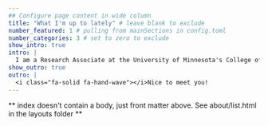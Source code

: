 ```yaml
---
## Configure page content in wide column
title: "What I'm up to lately" # leave blank to exclude
number_featured: 1 # pulling from mainSections in config.toml
number_categories: 3 # set to zero to exclude
show_intro: true
intro: |
  I am a Research Associate at the University of Minnesota's College of Education and Human Development, where I work with CAREI. I am a creative researcher with a broad range of interests and a passion for research. My main research focus is on improving K-12 school effectiveness, with a particular emphasis on equity and whole child education. My goal is to promote children's balanced development through quantitative research methods. My other research interests include educational technology, large-scale data analysis, and comparative education.In my personal life, I am an avid pet lover and enjoy practicing art as a hobby.
show_outro: true
outro: |
  <i class="fa-solid fa-hand-wave"></i>Nice to meet you!
---
```


** index doesn't contain a body, just front matter above.
See about/list.html in the layouts folder **
